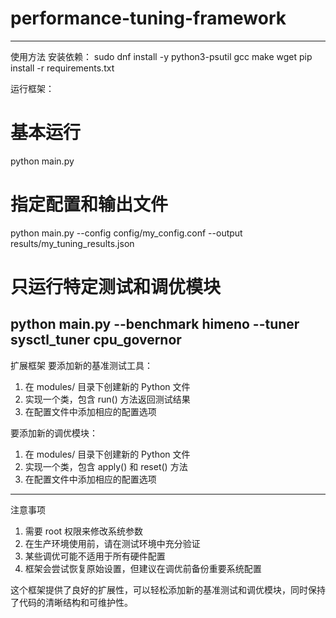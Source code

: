 # performance-tuning-framework
--------------------------------------------------------------------
使用方法
安装依赖：
sudo dnf install -y python3-psutil gcc make wget
pip install -r requirements.txt

运行框架：
# 基本运行
python main.py

# 指定配置和输出文件
python main.py --config config/my_config.conf --output results/my_tuning_results.json

# 只运行特定测试和调优模块
python main.py --benchmark himeno --tuner sysctl_tuner cpu_governor
--------------------------------------------------------------------
扩展框架
要添加新的基准测试工具：
1) 在 modules/ 目录下创建新的 Python 文件
2) 实现一个类，包含 run() 方法返回测试结果
3) 在配置文件中添加相应的配置选项

要添加新的调优模块：
1) 在 modules/ 目录下创建新的 Python 文件
2) 实现一个类，包含 apply() 和 reset() 方法
3) 在配置文件中添加相应的配置选项
--------------------------------------------------------------------
注意事项
1) 需要 root 权限来修改系统参数
2) 在生产环境使用前，请在测试环境中充分验证
3) 某些调优可能不适用于所有硬件配置
4) 框架会尝试恢复原始设置，但建议在调优前备份重要系统配置

这个框架提供了良好的扩展性，可以轻松添加新的基准测试和调优模块，同时保持了代码的清晰结构和可维护性。
